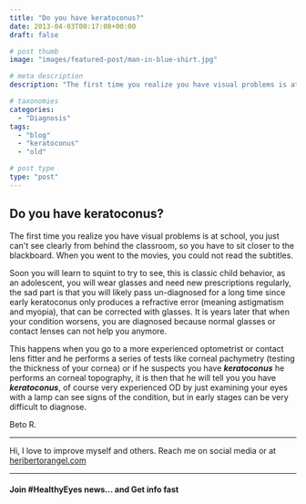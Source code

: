 ```yaml
---
title: "Do you have keratoconus?"
date: 2013-04-03T00:17:08+00:00
draft: false

# post thumb
image: "images/featured-post/man-in-blue-shirt.jpg"

# meta description
description: "The first time you realize you have visual problems is at school, you just can't see clearly from behind the classroom"

# taxonomies
categories: 
  - "Diagnosis"
tags:
  - "blog"
  - "keratoconus"
  - "old"

# post type
type: "post"
---
```

Do you have keratoconus?
------------------------

The first time you realize you have visual problems is at school, you just can't see clearly from behind the classroom, so you have to sit closer to the blackboard. When you went to the movies, you could not read the subtitles.

Soon you will learn to squint to try to see, this is classic child behavior, as an adolescent, you will wear glasses and need new prescriptions regularly, the sad part is that you will likely pass un-diagnosed for a long time since early keratoconus only produces a refractive error (meaning astigmatism and myopia), that can be corrected with glasses. It is years later that when your condition worsens, you are diagnosed because normal glasses or contact lenses can not help you anymore.

This happens when you go to a more experienced optometrist or contact lens fitter and he performs a series of tests like corneal pachymetry (testing the thickness of your cornea) or if he suspects you have _**keratoconus**_ he performs an corneal topography, it is then that he will tell you you have _**keratoconus**_, of course very experienced OD by just examining your eyes with a lamp can see signs of the condition, but in early stages can be very difficult to diagnose.

Beto R.

* * *

Hi, I love to improve myself and others. Reach me on social media or at [heribertorangel.com](https://heribertorangel.com)

* * *

#### Join #HealthyEyes news... and Get info fast